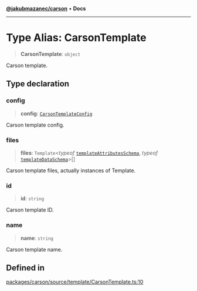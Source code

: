 [**@jakubmazanec/carson**](../README.md) • **Docs**

---

# Type Alias: CarsonTemplate

> **CarsonTemplate**: `object`

Carson template.

## Type declaration

### config

> **config**: [`CarsonTemplateConfig`](CarsonTemplateConfig.md)

Carson template config.

### files

> **files**: `Template`\<_typeof_
> [`templateAttributesSchema`](../variables/templateAttributesSchema.md), _typeof_
> [`templateDataSchema`](../variables/templateDataSchema.md)\>[]

Carson template files, actually instances of Template.

### id

> **id**: `string`

Carson template ID.

### name

> **name**: `string`

Carson template name.

## Defined in

[packages/carson/source/template/CarsonTemplate.ts:10](https://github.com/jakubmazanec/tools/blob/043f017b24789eba8a7eb285e0e1042ac4eaaeea/packages/carson/source/template/CarsonTemplate.ts#L10)
